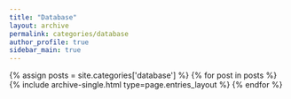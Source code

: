 ```yaml
---
title: "Database"
layout: archive
permalink: categories/database
author_profile: true
sidebar_main: true
---
```


{% assign posts = site.categories['database'] %}
{% for post in posts %} {% include archive-single.html type=page.entries_layout %} {% endfor %}